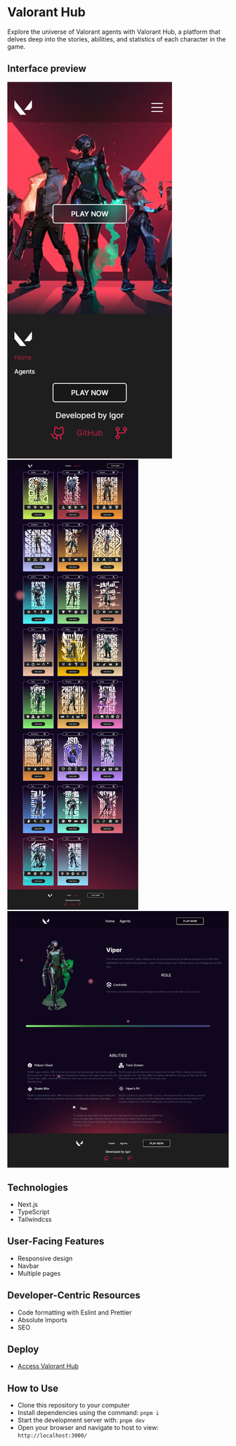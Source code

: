 # Valorant Hub

Explore the universe of Valorant agents with Valorant Hub, a platform that delves deep into the stories, abilities, and statistics of each character in the game.

## Interface preview

![Preview 1](./public/assets/preview-1.png)
![Preview 2](./public/assets/preview-2.png)
![Preview 3](./public/assets/preview-3.png)

## Technologies

-   Next.js
-   TypeScript
-   Tailwindcss

## User-Facing Features

-   Responsive design
-   Navbar
-   Multiple pages

## Developer-Centric Resources

-   Code formatting with Eslint and Prettier
-   Absolute Imports
-   SEO

## Deploy

-   [Access Valorant Hub](URL)

## How to Use

-   Clone this repository to your computer
-   Install dependencies using the command: `pnpm i`
-   Start the development server with: `pnpm dev`
-   Open your browser and navigate to host to view: `http://localhost:3000/`
